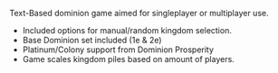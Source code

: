 Text-Based dominion game aimed for singleplayer or multiplayer use.

- Included options for manual/random kingdom selection.
- Base Dominion set included (1e & 2e)
- Platinum/Colony support from Dominion Prosperity
- Game scales kingdom piles based on amount of players.

